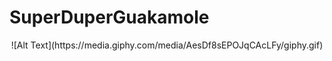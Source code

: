 # SuperDuperGuakamole
<p align="center">
![Alt Text](https://media.giphy.com/media/AesDf8sEPOJqCAcLFy/giphy.gif)
</p>
